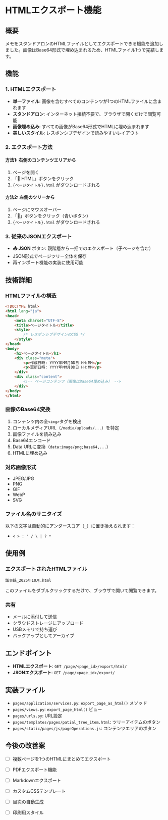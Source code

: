 # HTMLエクスポート機能

## 概要

メモをスタンドアロンのHTMLファイルとしてエクスポートできる機能を追加しました。画像はBase64形式で埋め込まれるため、HTMLファイル1つで完結します。

## 機能

### 1. HTMLエクスポート

- **単一ファイル**: 画像を含むすべてのコンテンツが1つのHTMLファイルに含まれます
- **スタンドアロン**: インターネット接続不要で、ブラウザで開くだけで閲覧可能
- **画像埋め込み**: すべての画像がBase64形式でHTMLに埋め込まれます
- **美しいスタイル**: レスポンシブデザインで読みやすいレイアウト

### 2. エクスポート方法

#### 方法1: 右側のコンテンツエリアから

1. ページを開く
2. 「📄 HTML」ボタンをクリック
3. `{ページタイトル}.html` がダウンロードされる

#### 方法2: 左側のツリーから

1. ページにマウスオーバー
2. 「📄」ボタンをクリック（青いボタン）
3. `{ページタイトル}.html` がダウンロードされる

### 3. 従来のJSONエクスポート

- **📥 JSON** ボタン: 親階層から一括でのエクスポート（子ページを含む）
- JSON形式でページツリー全体を保存
- 再インポート機能の実装に使用可能

## 技術詳細

### HTMLファイルの構造

```html
<!DOCTYPE html>
<html lang="ja">
<head>
    <meta charset="UTF-8">
    <title>ページタイトル</title>
    <style>
        /* レスポンシブデザインのCSS */
    </style>
</head>
<body>
    <h1>ページタイトル</h1>
    <div class="meta">
        <p>作成日時: YYYY年MM月DD日 HH:MM</p>
        <p>更新日時: YYYY年MM月DD日 HH:MM</p>
    </div>
    <div class="content">
        <!-- ページコンテンツ（画像はBase64埋め込み） -->
    </div>
</body>
</html>
```

### 画像のBase64変換

1. コンテンツ内の全`<img>`タグを検出
2. ローカルメディアURL（`/media/uploads/...`）を特定
3. 画像ファイルを読み込み
4. Base64エンコード
5. Data URLに変換（`data:image/png;base64,...`）
6. HTMLに埋め込み

### 対応画像形式

- JPEG/JPG
- PNG
- GIF
- WebP
- SVG

### ファイル名のサニタイズ

以下の文字は自動的にアンダースコア（`_`）に置き換えられます：
- `< > : " / \ | ? *`

## 使用例

### エクスポートされたHTMLファイル

```
議事録_2025年10月.html
```

このファイルをダブルクリックするだけで、ブラウザで開いて閲覧できます。

### 共有

- メールに添付して送信
- クラウドストレージにアップロード
- USBメモリで持ち運び
- バックアップとしてアーカイブ

## エンドポイント

- **HTMLエクスポート**: `GET /page/<page_id>/export/html/`
- **JSONエクスポート**: `GET /page/<page_id>/export/`

## 実装ファイル

- `pages/application/services.py`: `export_page_as_html()` メソッド
- `pages/views.py`: `export_page_html()` ビュー
- `pages/urls.py`: URL設定
- `pages/templates/pages/patial_tree_item.html`: ツリーアイテムのボタン
- `pages/static/pages/js/pageOperations.js`: コンテンツエリアのボタン

## 今後の改善案

- [ ] 複数ページを1つのHTMLにまとめてエクスポート
- [ ] PDFエクスポート機能
- [ ] Markdownエクスポート
- [ ] カスタムCSSテンプレート
- [ ] 目次の自動生成
- [ ] 印刷用スタイル


